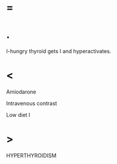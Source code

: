 # =

# .

I-hungry thyroid gets I and hyperactivates.

# <

Amiodarone

Intravenous contrast

Low diet I

# >

HYPERTHYROIDISM
